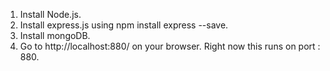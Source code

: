 1. Install Node.js.
2. Install express.js using npm install express --save.
3. Install mongoDB.
3. Go to http://localhost:880/ on your browser. Right now this runs on port : 880.